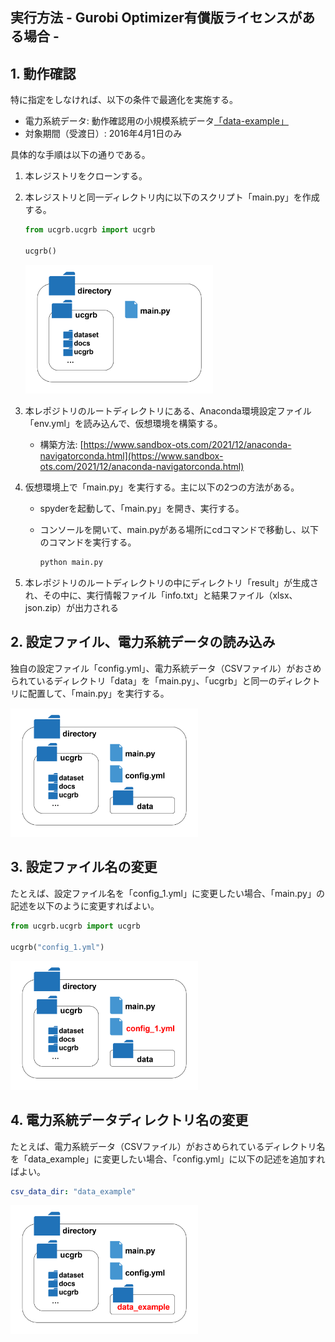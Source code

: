 ## 実行方法 - Gurobi Optimizer有償版ライセンスがある場合 -

## 1. 動作確認

特に指定をしなければ、以下の条件で最適化を実施する。

- 電力系統データ: 動作確認用の小規模系統データ[「data-example」](../../data_set/data-example)
- 対象期間（受渡日）: 2016年4月1日のみ

具体的な手順は以下の通りである。

1. 本レジストリをクローンする。

2. 本レジストリと同一ディレクトリ内に以下のスクリプト「main.py」を作成する。

   ```python:main.py
   from ucgrb.ucgrb import ucgrb

   ucgrb()
   ```

   <img src="../img/03/directories_1.png" width="300" alt="Construct of directories">

3. 本レポジトリのルートディレクトリにある、Anaconda環境設定ファイル「env.yml」を読み込んで、仮想環境を構築する。

   - 構築方法: [https://www.sandbox-ots.com/2021/12/anaconda-navigatorconda.html](https://www.sandbox-ots.com/2021/12/anaconda-navigatorconda.html)

4. 仮想環境上で「main.py」を実行する。主に以下の2つの方法がある。

   - spyderを起動して、「main.py」を開き、実行する。

   - コンソールを開いて、main.pyがある場所にcdコマンドで移動し、以下のコマンドを実行する。

     ```cmd
     python main.py
     ```

5. 本レポジトリのルートディレクトリの中にディレクトリ「result」が生成され、その中に、実行情報ファイル「info.txt」と結果ファイル（xlsx、json.zip）が出力される

## 2. 設定ファイル、電力系統データの読み込み

独自の設定ファイル「config.yml」、電力系統データ（CSVファイル）がおさめられているディレクトリ「data」を「main.py」、「ucgrb」と同一のディレクトリに配置して、「main.py」を実行する。

  <img src="../img/03/directories_2.png" width="300" alt="Construct of directories">

## 3. 設定ファイル名の変更

たとえば、設定ファイル名を「config_1.yml」に変更したい場合、「main.py」の記述を以下のように変更すればよい。

```python
from ucgrb.ucgrb import ucgrb

ucgrb("config_1.yml")
```

  <img src="../img/03/directories_3.png" width="300" alt="Construct of directories">

## 4. 電力系統データディレクトリ名の変更

たとえば、電力系統データ（CSVファイル）がおさめられているディレクトリ名を「data_example」に変更したい場合、「config.yml」に以下の記述を追加すればよい。

```yml
csv_data_dir: "data_example"
```

  <img src="../img/03/directories_4.png" width="300" alt="Construct of directories">
